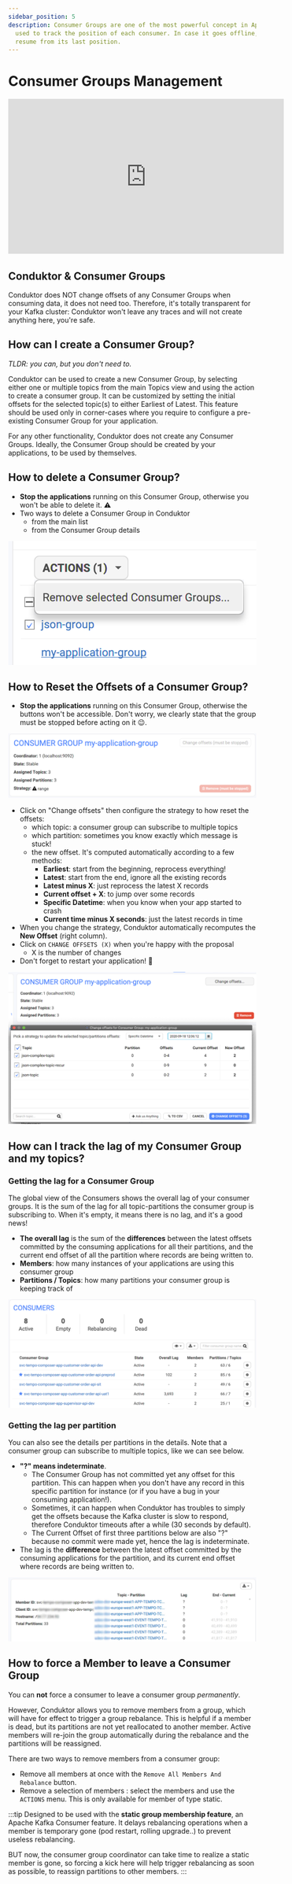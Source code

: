 ```yaml
---
sidebar_position: 5
description: Consumer Groups are one of the most powerful concept in Apache Kafka. It is
  used to track the position of each consumer. In case it goes offline, it can
  resume from its last position.
---
```


# Consumer Groups Management

<iframe
  width="560"
  height="315"
  src="https://www.youtube.com/embed/RCpjLuZyPq4"
  title="YouTube video player"
  frameBorder="0"
  allow="accelerometer; autoplay; clipboard-write; encrypted-media; gyroscope; picture-in-picture"
  allowFullScreen
></iframe>

## Conduktor & Consumer Groups

Conduktor does NOT change offsets of any Consumer Groups when consuming data, it does not need too. Therefore, it's totally transparent for your Kafka cluster: Conduktor won't leave any traces and will not create anything here, you're safe.

## How can I create a Consumer Group?

_TLDR: you can, but you don't need to._

Conduktor can be used to create a new Consumer Group, by selecting either one or multiple topics from the main Topics view and using the action to create a consumer group. It can be customized by setting the initial offsets for the selected topic(s) to either Earliest of Latest. This feature should be used only in corner-cases where you require to configure a pre-existing Consumer Group for your application.

For any other functionality, Conduktor does not create any Consumer Groups. Ideally, the Consumer Group should be created by your applications, to be used by themselves.

## How to delete a Consumer Group?

- **Stop the applications** running on this Consumer Group, otherwise you won't be able to delete it. ⚠️
- Two ways to delete a Consumer Group in Conduktor
  - from the main list
  - from the Consumer Group details

![](../assets/screenshot-2020-09-20-at-12.21.07.png)

## How to Reset the Offsets of a Consumer Group?

- **Stop the applications** running on this Consumer Group, otherwise the buttons won't be accessible. Don't worry, we clearly state that the group must be stopped before acting on it 😉.

![](../assets/screenshot-2020-09-20-at-12.03.06.png)

- Click on "Change offsets" then configure the strategy to how reset the offsets:
  - which topic: a consumer group can subscribe to multiple topics
  - which partition: sometimes you know exactly which message is stuck!
  - the new offset. It's computed automatically according to a few methods:&#x20;
    - **Earliest**: start from the beginning, reprocess everything!
    - **Latest**: start from the end, ignore all the existing records
    - **Latest minus X**: just reprocess the latest X records
    - **Current offset + X**: to jump over some records
    - **Specific Datetime**: when you know when your app started to crash
    - **Current time minus X seconds**: just the latest records in time
- When you change the strategy, Conduktor automatically recomputes the **New Offset** (right column).
- Click on `CHANGE OFFSETS (X)` when you're happy with the proposal
  - X is the number of changes
- Don't forget to restart your application! 💪

![](../assets/screenshot-2020-09-20-at-12.06.59.png)

## How can I track the lag of my Consumer Group and my topics?

### Getting the lag for a Consumer Group

The global view of the Consumers shows the overall lag of your consumer groups. It is the sum of the lag for all topic-partitions the consumer group is subscribing to. When it's empty, it means there is no lag, and it's a good news!

- **The overall lag** is the sum of the **differences** between the latest offsets committed by the consuming applications for all their partitions, and the current end offset of all the partition where records are being written to.
- **Members**: how many instances of your applications are using this consumer group
- **Partitions / Topics**: how many partitions your consumer group is keeping track of

![](../assets/screenshot-2021-01-29-at-19.23.34.png)

### Getting the lag per partition

You can also see the details per partitions in the details. Note that a consumer group can subscribe to multiple topics, like we can see below.

- **"?" means indeterminate**.
  - The Consumer Group has not committed yet any offset for this partition. This can happen when you don't have any record in this specific partition for instance (or if you have a bug in your consuming application!).
  - Sometimes, it can happen when Conduktor has troubles to simply get the offsets because the Kafka cluster is slow to respond, therefore Conduktor timeouts after a while (30 seconds by default).
  - The Current Offset of first three partitions below are also "?" because no commit were made yet, hence the lag is indeterminate.
- The lag is the **difference** between the latest offset committed by the consuming applications for the partition, and its current end offset where records are being written to.

![](../assets/consumer-group-question-mark.jpg)

## How to force a Member to leave a Consumer Group

You can **not** force a consumer to leave a consumer group _permanently_.&#x20;

However, Conduktor allows you to remove members from a group, which will have for effect to trigger a group rebalance. This is helpful if a member is dead, but its partitions are not yet reallocated to another member. Active members will re-join the group automatically during the rebalance and the partitions will be reassigned.

There are two ways to remove members from a consumer group:

- Remove all members at once with the `Remove All Members And Rebalance` button.
- Remove a selection of members : select the members and use the `ACTIONS` menu. This is only available for member of type static.

:::tip
Designed to be used with the **static group membership feature**, an Apache Kafka Consumer feature. It delays rebalancing operations when a member is temporary gone (pod restart, rolling upgrade..) to prevent useless rebalancing.

BUT now, the consumer group coordinator can take time to realize a static member is gone, so forcing a kick here will help trigger rebalancing as soon as possible, to reassign partitions to other members.
:::
